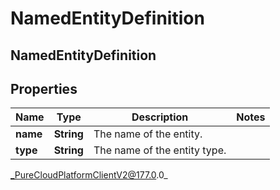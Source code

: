 # NamedEntityDefinition

## NamedEntityDefinition

## Properties

|Name | Type | Description | Notes|
|------------ | ------------- | ------------- | -------------|
| **name** | **String** | The name of the entity. | |
| **type** | **String** | The name of the entity type. | |



_PureCloudPlatformClientV2@177.0.0_
